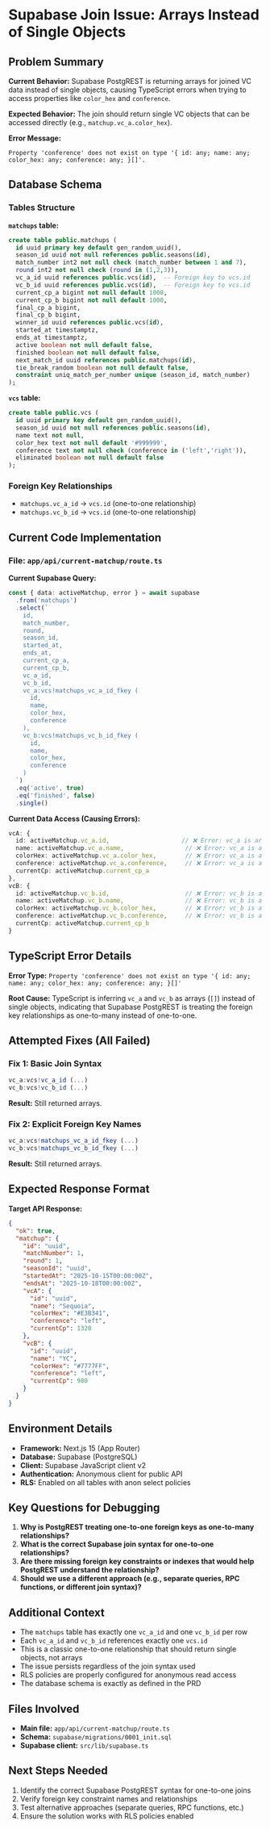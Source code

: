 # Supabase Join Issue: Arrays Instead of Single Objects

## Problem Summary

**Current Behavior:** Supabase PostgREST is returning arrays for joined VC data instead of single objects, causing TypeScript errors when trying to access properties like `color_hex` and `conference`.

**Expected Behavior:** The join should return single VC objects that can be accessed directly (e.g., `matchup.vc_a.color_hex`).

**Error Message:**
```
Property 'conference' does not exist on type '{ id: any; name: any; color_hex: any; conference: any; }[]'.
```

## Database Schema

### Tables Structure

**`matchups` table:**
```sql
create table public.matchups (
  id uuid primary key default gen_random_uuid(),
  season_id uuid not null references public.seasons(id),
  match_number int2 not null check (match_number between 1 and 7),
  round int2 not null check (round in (1,2,3)),
  vc_a_id uuid references public.vcs(id),  -- Foreign key to vcs.id
  vc_b_id uuid references public.vcs(id),  -- Foreign key to vcs.id
  current_cp_a bigint not null default 1000,
  current_cp_b bigint not null default 1000,
  final_cp_a bigint,
  final_cp_b bigint,
  winner_id uuid references public.vcs(id),
  started_at timestamptz,
  ends_at timestamptz,
  active boolean not null default false,
  finished boolean not null default false,
  next_match_id uuid references public.matchups(id),
  tie_break_random boolean not null default false,
  constraint uniq_match_per_number unique (season_id, match_number)
);
```

**`vcs` table:**
```sql
create table public.vcs (
  id uuid primary key default gen_random_uuid(),
  season_id uuid not null references public.seasons(id),
  name text not null,
  color_hex text not null default '#999999',
  conference text not null check (conference in ('left','right')),
  eliminated boolean not null default false
);
```

### Foreign Key Relationships

- `matchups.vc_a_id` → `vcs.id` (one-to-one relationship)
- `matchups.vc_b_id` → `vcs.id` (one-to-one relationship)

## Current Code Implementation

### File: `app/api/current-matchup/route.ts`

**Current Supabase Query:**
```typescript
const { data: activeMatchup, error } = await supabase
  .from('matchups')
  .select(`
    id,
    match_number,
    round,
    season_id,
    started_at,
    ends_at,
    current_cp_a,
    current_cp_b,
    vc_a_id,
    vc_b_id,
    vc_a:vcs!matchups_vc_a_id_fkey (
      id,
      name,
      color_hex,
      conference
    ),
    vc_b:vcs!matchups_vc_b_id_fkey (
      id,
      name,
      color_hex,
      conference
    )
  `)
  .eq('active', true)
  .eq('finished', false)
  .single()
```

**Current Data Access (Causing Errors):**
```typescript
vcA: {
  id: activeMatchup.vc_a.id,                    // ❌ Error: vc_a is array
  name: activeMatchup.vc_a.name,                 // ❌ Error: vc_a is array
  colorHex: activeMatchup.vc_a.color_hex,        // ❌ Error: vc_a is array
  conference: activeMatchup.vc_a.conference,     // ❌ Error: vc_a is array
  currentCp: activeMatchup.current_cp_a
},
vcB: {
  id: activeMatchup.vc_b.id,                     // ❌ Error: vc_b is array
  name: activeMatchup.vc_b.name,                 // ❌ Error: vc_b is array
  colorHex: activeMatchup.vc_b.color_hex,        // ❌ Error: vc_b is array
  conference: activeMatchup.vc_b.conference,     // ❌ Error: vc_b is array
  currentCp: activeMatchup.current_cp_b
}
```

## TypeScript Error Details

**Error Type:** `Property 'conference' does not exist on type '{ id: any; name: any; color_hex: any; conference: any; }[]'`

**Root Cause:** TypeScript is inferring `vc_a` and `vc_b` as arrays (`[]`) instead of single objects, indicating that Supabase PostgREST is treating the foreign key relationships as one-to-many instead of one-to-one.

## Attempted Fixes (All Failed)

### Fix 1: Basic Join Syntax
```typescript
vc_a:vcs!vc_a_id (...)
vc_b:vcs!vc_b_id (...)
```
**Result:** Still returned arrays.

### Fix 2: Explicit Foreign Key Names
```typescript
vc_a:vcs!matchups_vc_a_id_fkey (...)
vc_b:vcs!matchups_vc_b_id_fkey (...)
```
**Result:** Still returned arrays.

## Expected Response Format

**Target API Response:**
```json
{
  "ok": true,
  "matchup": {
    "id": "uuid",
    "matchNumber": 1,
    "round": 1,
    "seasonId": "uuid",
    "startedAt": "2025-10-15T00:00:00Z",
    "endsAt": "2025-10-18T00:00:00Z",
    "vcA": {
      "id": "uuid",
      "name": "Sequoia",
      "colorHex": "#E3B341",
      "conference": "left",
      "currentCp": 1320
    },
    "vcB": {
      "id": "uuid",
      "name": "YC",
      "colorHex": "#7777FF",
      "conference": "left",
      "currentCp": 980
    }
  }
}
```

## Environment Details

- **Framework:** Next.js 15 (App Router)
- **Database:** Supabase (PostgreSQL)
- **Client:** Supabase JavaScript client v2
- **Authentication:** Anonymous client for public API
- **RLS:** Enabled on all tables with anon select policies

## Key Questions for Debugging

1. **Why is PostgREST treating one-to-one foreign keys as one-to-many relationships?**
2. **What is the correct Supabase join syntax for one-to-one relationships?**
3. **Are there missing foreign key constraints or indexes that would help PostgREST understand the relationship?**
4. **Should we use a different approach (e.g., separate queries, RPC functions, or different join syntax)?**

## Additional Context

- The `matchups` table has exactly one `vc_a_id` and one `vc_b_id` per row
- Each `vc_a_id` and `vc_b_id` references exactly one `vcs.id`
- This is a classic one-to-one relationship that should return single objects, not arrays
- The issue persists regardless of the join syntax used
- RLS policies are properly configured for anonymous read access
- The database schema is exactly as defined in the PRD

## Files Involved

- **Main file:** `app/api/current-matchup/route.ts`
- **Schema:** `supabase/migrations/0001_init.sql`
- **Supabase client:** `src/lib/supabase.ts`

## Next Steps Needed

1. Identify the correct Supabase PostgREST syntax for one-to-one joins
2. Verify foreign key constraint names and relationships
3. Test alternative approaches (separate queries, RPC functions, etc.)
4. Ensure the solution works with RLS policies enabled

